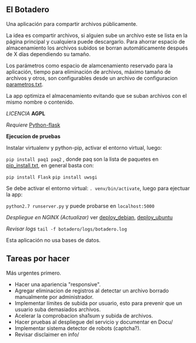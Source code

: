 ## El Botadero ##

Una aplicación para compartir archivos públicamente.

La idea es compartir archivos, si alguien sube un archivo este se lista en la página principal y cualquiera puede descargarlo. Para ahorrar espacio de almacenamiento los archivos subidos se borran automáticamente después de X días dependiendo su tamaño.

Los parámetros como espacio de alamcenamiento reservado para la aplicación, tiempo para eliminación de archivos, máximo tamaño de archivos y otros, son configurables desde un archivo de configuracion [parametros.txt](parametros.txt).

La app optimiza el almacenamiento evitando que se suban archivos con el mismo nombre o contenido.

*LICENCIA* **AGPL**

*Requiere* [Python-flask](http://flask.pocoo.org/docs/0.10/installation/#installation)

**Ejecucion de pruebas**

Instalar virtualenv y python-pip, activar el entorno virtual, luego:

`pip install paq1 paq2` , donde paq son la lista de paquetes en [pip_install.txt](Docu/pip_install.txt), en general basta con:

`pip install Flask`
`pip install uwsgi`

Se debe activar el entorno virtual: `. venv/bin/activate`, luego para ejectuar la app:

`python2.7 runserver.py` y puede probarse en `localhost:5000`

*Despliegue en NGINX (Actualizar)* ver [deploy_debian](Docu/notas_deploy_nginx_debian.txt), [deploy_ubuntu](Docu/notas_deploy_nginx_ubuntu.txt)

*Revisar logs* `tail -f botadero/logs/botadero.log`

Esta aplicación no usa bases de datos.

## Tareas por hacer

Más urgentes primero.

* Hacer una apariencia "responsive".
* Agregar eliminacion de registros al detectar un archivo borrado manualmente por administrador.
* Implementar límites de subida por usuario, esto para prevenir que un usuario suba demasiados archivos.
* Acelerar la comprobacion sha1sum y subida de archivos.
* Hacer pruebas al despliegue del servicio y documentar en Docu/
* Implementar sistema detector de robots (captcha?).
* Revisar disclaimer en info/
